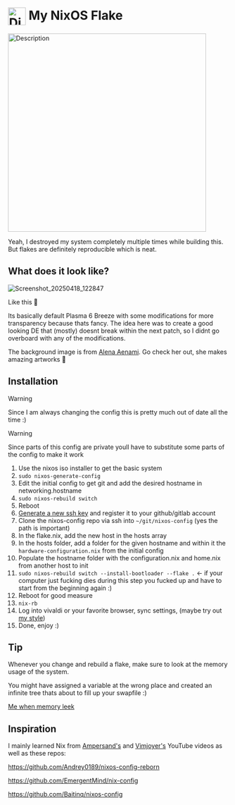 # <img src="https://github.com/user-attachments/assets/d46f6ade-c539-47c6-a7a5-b98c7b4e5559" alt="Diagram" height="40em" style="vertical-align:middle;"> My NixOS Flake 

<img src="https://github.com/user-attachments/assets/d01d1363-8a59-4cd7-8c2c-b340982a4fc8" alt="Description" width="450ch" height=auto>

Yeah, I destroyed my system completely multiple times while building this. 
But flakes are definitely reproducible which is neat.

## What does it look like?

![Screenshot_20250418_122847](https://github.com/user-attachments/assets/208d8c45-3919-49e6-af4b-a38eb07e7f9b)

Like this 👀

Its basically default Plasma 6 Breeze with some modifications for more transparency because thats fancy. The idea here was to create a good looking DE that (mostly) doesnt break within the next patch, so I didnt go overboard with any of the modifications. 

The background image is from [Alena Aenami](https://www.artstation.com/artwork/n0mwQo). Go check her out, she makes amazing artworks 👀

## Installation

> [!WARNING]
> Since I am always changing the config this is pretty much out of date all the time :)

> [!WARNING]
> Since parts of this config are private youll have to substitute some parts of the config to make it work

1. Use the nixos iso installer to get the basic system
2. `sudo nixos-generate-config`
3. Edit the initial config to get git and add the desired hostname in networking.hostname
4. `sudo nixos-rebuild switch`
5. Reboot
6. [Generate a new ssh key](https://docs.github.com/en/authentication/connecting-to-github-with-ssh/generating-a-new-ssh-key-and-adding-it-to-the-ssh-agent) and register it to your github/gitlab account
7. Clone the nixos-config repo via ssh into `~/git/nixos-config` (yes the path is important)
8. In the flake.nix, add the new host in the hosts array
9. In the hosts folder, add a folder for the given hostname and within it the `hardware-configuration.nix` from the initial config
10. Populate the hostname folder with the configuration.nix and home.nix from another host to init
11. `sudo nixos-rebuild switch --install-bootloader --flake .` <- if your computer just fucking dies during this step you fucked up and have to start from the beginning again :)
12. Reboot for good measure
13. `nix-rb`
14. Log into vivaldi or your favorite browser, sync settings, (maybe try out [my style](https://github.com/jnccd/vivaldi-style))
15. Done, enjoy :)

## Tip

Whenever you change and rebuild a flake, make sure to look at the memory usage of the system. 

You might have assigned a variable at the wrong place and created an infinite tree thats about to fill up your swapfile :)

[Me when memory leek](https://www.reddit.com/r/196/comments/13z6p1x/hatsune_miku_devouring_her_leek/)

## Inspiration

I mainly learned Nix from [Ampersand's](https://www.youtube.com/watch?v=nLwbNhSxLd4) and [Vimjoyer's](https://www.youtube.com/@vimjoyer) YouTube videos as well as these repos:

https://github.com/Andrey0189/nixos-config-reborn

https://github.com/EmergentMind/nix-config

https://github.com/Baitinq/nixos-config
